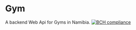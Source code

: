 # Gym
A backend Web  Api for Gyms in Namibia.
[![BCH compliance](https://bettercodehub.com/edge/badge/marthinkondjeni/Gym.Core.Api?branch=master)](https://bettercodehub.com/)

